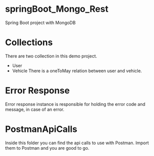 # springBoot_Mongo_Rest
Spring Boot project with MongoDB

# Collections
There are two collection in this demo project. 
- User
- Vehicle
There is a oneToMay relation between user and vehicle. 

# Error Response
Error response instance is responsible for holding the error code and message, in case of an error.

# PostmanApiCalls
Inside this folder you can find the api calls to use with Postman. Import them to Postman and you are good to go.
